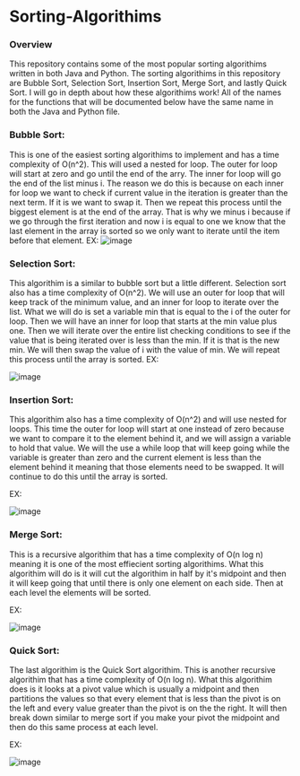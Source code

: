 # Sorting-Algorithims

### Overview
This repository contains some of the most popular sorting algorithims written in both Java and Python. The sorting algorithims in this repository are
Bubble Sort, Selection Sort, Insertion Sort, Merge Sort, and lastly Quick Sort. I will go in depth about how these algorithims work! All of the names
for the functions that will be documented below have the same name in both the Java and Python file. 

### Bubble Sort:
This is one of the easiest sorting algorithims to implement and has a time complexity of O(n^2). This will used a nested for loop. The outer for loop will start
at zero and go until the end of the arry. The inner for loop will go the end of the list minus i. The reason we do this is because on each inner for loop we want
to check if current value in the iteration is greater than the next term. If it is we want to swap it. Then we repeat this process until the biggest element is at
the end of the array. That is why we minus i because if we go through the first iteration and now i is equal to one we know that the last element in the array is sorted
so we only want to iterate until the item before that element. 
EX:
![image](https://github.com/nolan-meyer1/Sorting-Algorithims/assets/145584308/d14c0086-c1dc-47aa-954a-351c9317a433)

### Selection Sort:
This algorithim is a similar to bubble sort but a little different. Selection sort also has a time complexity of O(n^2). We will use an outer for loop that will keep track 
of the minimum value, and an inner for loop to iterate over the list. What we will do is set a variable min that is equal to the i of the outer for loop. Then we will have 
an inner for loop that starts at the min value plus one. Then we will iterate over the entire list checking conditions to see if the value that is being iterated over is less
than the min. If it is that is the new min. We will then swap the value of i with the value of min. We will repeat this process until the array is sorted. 
EX:

![image](https://github.com/nolan-meyer1/Sorting-Algorithims/assets/145584308/a0e1e215-94e9-44a0-a681-a178a4895a4b)

### Insertion Sort:
This algorithim also has a time complexity of O(n^2) and will use nested for loops. This time the outer for loop will start at one instead of zero because we want to compare 
it to the element behind it, and we will assign a variable to hold that value. We will the use a while loop that will keep going while the variable is greater than zero and
the current element is less than the element behind it meaning that those elements need to be swapped. It will continue to do this until the array is sorted.

EX:

![image](https://github.com/nolan-meyer1/Sorting-Algorithims/assets/145584308/c90fecb0-57af-469d-9f2c-aa6055e05d95)

### Merge Sort:
This is a recursive algorithim that has a time complexity of O(n log n) meaning it is one of the most effiecient sorting algorithims. What this algorithim will do
is it will cut the algorithim in half by it's midpoint and then it will keep going that until there is only one element on each side. Then at each level the elements 
will be sorted.

EX:

![image](https://github.com/nolan-meyer1/Sorting-Algorithims/assets/145584308/0939e424-7d4f-43dc-ac23-ff83d854a896)

### Quick Sort:
The last algorithim is the Quick Sort algorithim. This is another recursive algorithim that has a time complexity of O(n log n). What this algorithim does is it looks at a pivot
value which is usually a midpoint and then partitions the values so that every element that is less than the pivot is on the left and every value greater than the pivot is on the 
the right. It will then break down similar to merge sort if you make your pivot the midpoint and then do this same process at each level. 

EX:

![image](https://github.com/nolan-meyer1/Sorting-Algorithims/assets/145584308/5718b85c-5773-4ab4-815f-c9afd8e1fffc)


